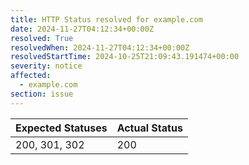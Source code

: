 ```yaml
---
title: HTTP Status resolved for example.com
date: 2024-11-27T04:12:34+00:00Z
resolved: True
resolvedWhen: 2024-11-27T04:12:34+00:00Z
resolvedStartTime: 2024-10-25T21:09:43.191474+00:00
severity: notice
affected:
  - example.com
section: issue
---
```


| Expected Statuses | Actual Status  |
|-------------------|----------------|
| 200, 301, 302 | 200 |
